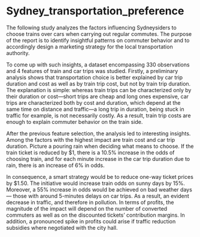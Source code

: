 # Sydney_transportation_preference
The following study analyzes the factors influencing Sydneysiders to choose trains over cars when carrying out regular commutes. The purpose of the report is to identify insightful patterns on commuter behavior and to accordingly design a marketing strategy for the local transportation authority.

To come up with such insights, a dataset encompassing 330 observations and 4 features of train and car trips was studied. Firstly, a preliminary analysis shows that transportation choice is better explained by car trip duration and cost as well as by train trip cost, but not by train trip duration. The explanation is simple: whereas train trips can be characterized only by their duration or cost—short trips are cheap and long ones expensive, car trips are characterized both by cost and duration, which depend at the same time on distance and traffic—a long trip in duration, being stuck in traffic for example, is not necessarily costly. As a result, train trip costs are enough to explain commuter behavior on the train side.

After the previous feature selection, the analysis led to interesting insights. Among the factors with the highest impact are train cost and car trip duration. Picture a pouring rain when deciding what means to choose. If the train ticket is reduced by $1, there is a 10.5% increase in the odds of choosing train, and for each minute increase in the car trip duration due to rain, there is an increase of 6% in odds.

In consequence, a smart strategy would be to reduce one-way ticket prices by $1.50. The initiative would increase train odds on sunny days by 15%. Moreover, a 55% increase in odds would be achieved on bad weather days— those with around 5-minutes delays on car trips. As a result, an evident decrease in traffic, and therefore in pollution. In terms of profits, the magnitude of the impact will depend on the number of converted commuters as well as on the discounted tickets’ contribution margins. In addition, a pronounced spike in profits could arise if traffic reduction subsidies where negotiated with the city hall.

